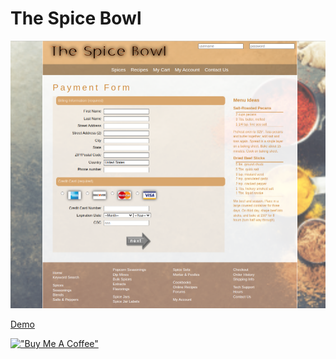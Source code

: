 # The Spice Bowl

[![The](assets/thespicebowl.png)](https://hesbon-osoro.github.io/The-Spice-Bowl)

[Demo](https://hesbon-osoro.github.io/The-Spice-Bowl)

[!["Buy Me A Coffee"](https://www.buymeacoffee.com/assets/img/custom_images/orange_img.png)](https://www.buymeacoffee.com/wazimu)
